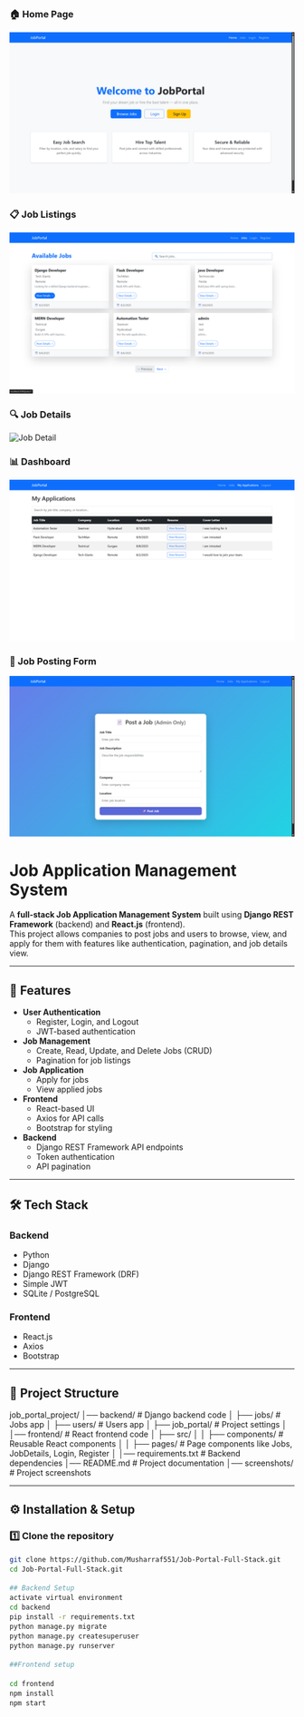 ### 🏠 Home Page
![Home Page](screenshots/home_page.png)

### 📋 Job Listings
![Job List](screenshots/job_list.png)

### 🔍 Job Details
![Job Detail](screenshots/job_detail.png)

### 📊 Dashboard
![Dashboard](screenshots/dashboard.png)

### 📝 Job Posting Form
![Job Post](screenshots/job_post.png)

# Job Application Management System

A **full-stack Job Application Management System** built using **Django REST Framework** (backend) and **React.js** (frontend).  
This project allows companies to post jobs and users to browse, view, and apply for them with features like authentication, pagination, and job details view.

---

## 🚀 Features

- **User Authentication**
  - Register, Login, and Logout
  - JWT-based authentication
- **Job Management**
  - Create, Read, Update, and Delete Jobs (CRUD)
  - Pagination for job listings
- **Job Application**
  - Apply for jobs
  - View applied jobs
- **Frontend**
  - React-based UI
  - Axios for API calls
  - Bootstrap for styling
- **Backend**
  - Django REST Framework API endpoints
  - Token authentication
  - API pagination

---

## 🛠 Tech Stack

### Backend
- Python
- Django
- Django REST Framework (DRF)
- Simple JWT
- SQLite / PostgreSQL

### Frontend
- React.js
- Axios
- Bootstrap

---

## 📂 Project Structure

job_portal_project/
│── backend/ # Django backend code
│ ├── jobs/ # Jobs app
│ ├── users/ # Users app
│ ├── job_portal/ # Project settings
│
│── frontend/ # React frontend code
│ ├── src/
│ │ ├── components/ # Reusable React components
│ │ ├── pages/ # Page components like Jobs, JobDetails, Login, Register
│
│── requirements.txt # Backend dependencies
│── README.md # Project documentation
│── screenshots/ # Project screenshots


---

## ⚙️ Installation & Setup

### 1️⃣ Clone the repository
```bash
git clone https://github.com/Musharraf551/Job-Portal-Full-Stack.git
cd Job-Portal-Full-Stack.git

## Backend Setup
activate virtual environment
cd backend
pip install -r requirements.txt
python manage.py migrate
python manage.py createsuperuser
python manage.py runserver

##Frontend setup

cd frontend
npm install
npm start



